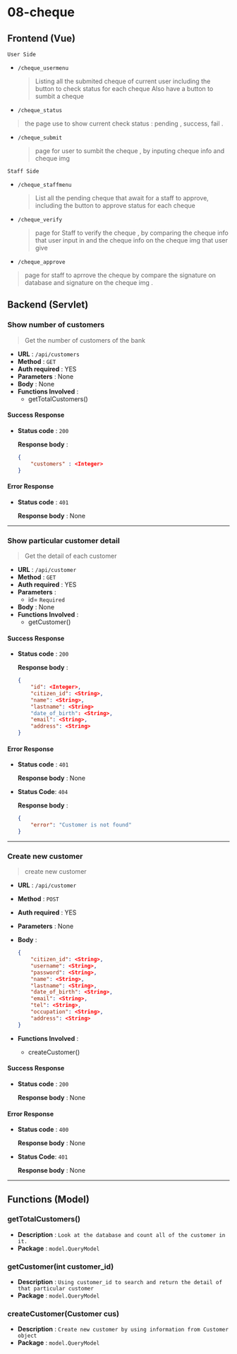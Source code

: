 # 08-cheque



## Frontend (Vue)

`User Side`
- `/cheque_usermenu`
  > Listing all the submited cheque of current user including the button to check status for each cheque 
  > Also have a button to sumbit a cheque
  
 - `/cheque_status`
  > the page use to show current check status : pending , success, fail .
 

- `/cheque_submit` 
  > page for user to sumbit the cheque , by inputing cheque info and  cheque img


`Staff Side`
- `/cheque_staffmenu` 
  > List all the pending cheque that await for a staff to approve, including the button to approve status for each cheque 
- `/cheque_verify` 
  > page for Staff to verify the cheque , by comparing the cheque info that user input in  and the cheque info on the cheque img that     user give 
 - `/cheque_approve` 
  > page for staff to aprrove the cheque by compare the signature on database and signature on the cheque img .


## Backend (Servlet)

 ### Show number of customers

>  Get the number of customers of the bank

- **URL** : `/api/customers`
- **Method** : `GET`
- **Auth required** : YES
- **Parameters** : None
- **Body** : None
- **Functions Involved** :  
  - getTotalCustomers()

#### Success Response

- **Status code** : `200`

  **Response body** :

  ```json
  {
      "customers" : <Integer>
  }
  ```

#### Error Response

- **Status code** : `401`

  **Response body** : None

---

 ### Show particular customer detail

> Get the detail of each customer

- **URL** : `/api/customer`
- **Method** : `GET`
- **Auth required** : YES
- **Parameters** : 
  - id=<String> `Required`
- **Body** : None
- **Functions Involved** :  
  - getCustomer()

#### Success Response

- **Status code** : `200`

  **Response body** :

  ```json
  {
      "id": <Integer>,
      "citizen_id": <String>,
      "name": <String>,
      "lastname": <String>
      "date_of_birth": <String>,
      "email": <String>,
      "address": <String>
  }
  ```

#### Error Response

- **Status code** : `401`

  **Response body** : None

- **Status Code**: `404`

  **Response body** : 

  ```json
  {
      "error": "Customer is not found"
  }
  ```

---

 ### Create new customer

> create new customer 

- **URL** : `/api/customer`

- **Method** : `POST`

- **Auth required** : YES

- **Parameters** : None

- **Body** : 

  ```json
  {
      "citizen_id": <String>,
      "username": <String>,
      "password": <String>,
      "name": <String>,
      "lastname": <String>,
      "date_of_birth": <String>,
      "email": <String>,
      "tel": <String>,
      "occupation": <String>,
      "address": <String>
  }
  ```

- **Functions Involved** :  
  - createCustomer()

#### Success Response

- **Status code** : `200`

  **Response body** : None

#### Error Response

- **Status code** : `400`

  **Response body** : None

- **Status Code**: `401`

  **Response body** : None

---



##  Functions (Model)

### getTotalCustomers()

- **Description** : `Look at the database and count all of the customer in it.`
- **Package** : `model.QueryModel`

### getCustomer(int customer_id)

- **Description** : `Using customer_id to search and return the detail of that particular customer`
- **Package** : `model.QueryModel`

### createCustomer(Customer cus)

- **Description** : `Create new customer by using information from Customer object`
- **Package** : `model.QueryModel`
